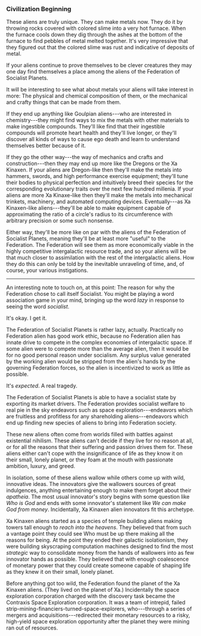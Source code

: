 ### Civilization Beginning

These aliens are truly unique. They can make metals now. They do it by throwing rocks covered with colored slime into a very hot furnace. When the furnace cools down they dig through the ashes at the bottom of the furnace to find pebbles of metal melted together. It's very impressive that they figured out that the colored slime was rust and indicative of deposits of metal.

If your aliens continue to prove themselves to be clever creatures they may one day find themselves a place among the aliens of the Federation of Socialist Planets.

It will be interesting to see what about metals your aliens will take interest in more: The physical and chemical composition of them, or the mechanical and crafty things that can be made from them.

If they end up anything like Goulpian aliens---who are interested in chemistry---they might find ways to mix the metals with other materials to make ingestible compounds. They'll like find that their ingestible compounds will promote heart health and they'll live longer, or they'll discover all kinds of ways to cause ego death and learn to understand themselves better because of it.

If they go the other way---the way of mechanics and crafts and construction---then they may end up more like the Dregons or the Xa Kinaxen. If your aliens are Dregon-like then they'll make the metals into hammers, swords, and high performance exercise equipment; they'll tune their bodies to physical perfection and intuitively breed their species for the corresponding evolutionary traits over the next few hundred millenia. If your aliens are more Xa Kinaxe-like then they'll make the metals into mechanical trinkets, machinery, and automated computing devices. Eventually---as Xa Kinaxen-like aliens---they'll be able to make equipment capable of approximating the ratio of a circle's radius to its circumference with arbitrary precision or some such nonsense.

Either way, they'll be more like on par with the aliens of the Federation of Socialist Planets, meaning they'll be at least more "useful" to the Federation. The Federation will see them as more economically viable in the highly competitive intergalactic resource trade, and so your aliens will be that much closer to assimilation with the rest of the intergalactic aliens. How they do this can only be told by the inevitable unraveling of time, and, of course, your various instigations.

<hr>

An interesting note to touch on, at this point: The reason for why the Federation chose to call itself Socialist. You might be playing a word association game in your mind, bringing up the word _lazy_ in response to seeing the word _socialist_.

It's okay. I get it.

The Federation of Socialist Planets is rather lazy, actually. Practically no Federation alien has good work ethic, because no Federation alien has innate drive to compete in the complex economies of intergalactic space. If some alien were to compete more than the average alien, then it would be for no good personal reason under socialism. Any surplus value generated by the working alien would be stripped from the alien's hands by the governing Federation forces, so the alien is incentivized to work as little as possible.

It's _expected_. A real tragedy.

The Federation of Socialist Planets is able to have a socialist state by exporting its market drivers. The Federation provides socialist welfare to real pie in the sky endeavors such as space exploration---endeavors which are fruitless and profitless for any shareholding aliens---endeavors which end up finding new species of aliens to bring into Federation society.

These new aliens often come from worlds filled with battles against existential nihilism. These aliens can't decide if they live for no reason at all, or for all the reasons that their suffering and passion drives them for. These aliens either can't cope with the insignificance of life as they know it on their small, lonely planet, or they foam at the mouth with passionate ambition, luxury, and greed.

In isolation, some of these aliens wallow while others come up with wild, innovative ideas. The innovators give the wallowers sources of great indulgences, anything entertaining enough to make them forget about their _apatheia_. The most usual innovator's story begins with some question like _Who is God_ and ends with some innovator's statement like _We can make God from money_. Incidentally, Xa Kinaxen alien innovators fit this archetype.

Xa Kinaxen aliens started as a species of temple building aliens making towers tall enough to _reach into the heavens_. They believed that from such a vantage point they could see Who must be up there making all the reasons for being. At the point they ended their galactic isolationism, they were building skyscraping computation machines designed to find the most _strategic_ way to consolidate money from the hands of wallowers into as few innovator hands as possible. They believed that with enough coalescence of monetary power that they could create someone capable of shaping life as they knew it on their small, lonely planet.

Before anything got too wild, the Federation found the planet of the Xa Kinaxen aliens. (They lived on the planet of Xa.) Incidentally the space exploration corporation charged with the discovery task became the Contraxis Space Exploration corporation. It was a team of intrepid, failed strip-mining-financiers-turned-space-explorers, who---through a series of mergers and acquisitions---redirected their monetary resources to a risky, high-yield space exploration opportunity after the planet they were mining ran out of resources.
